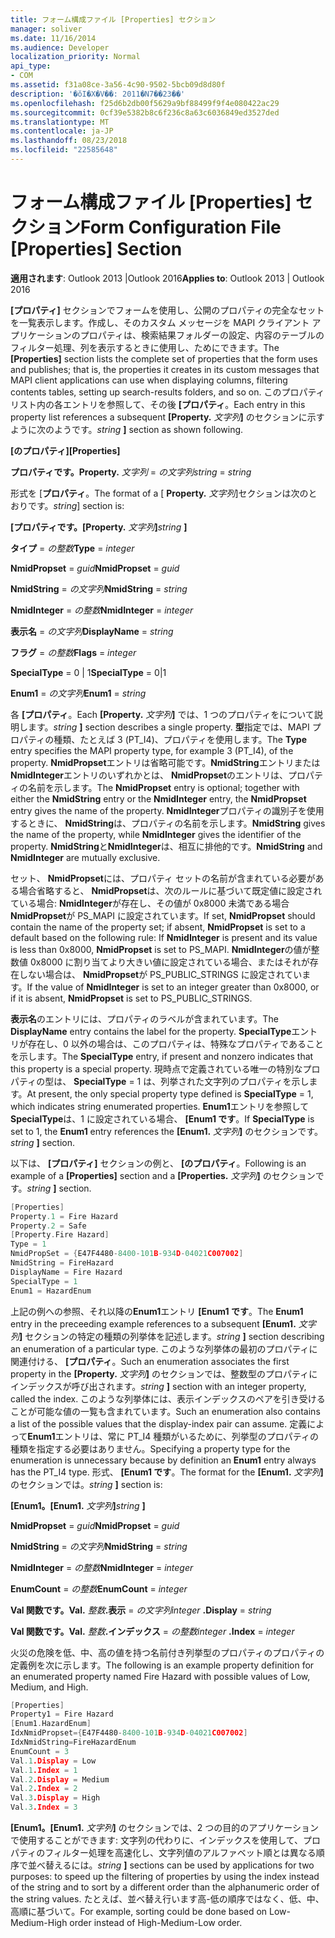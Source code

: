 ```yaml
---
title: フォーム構成ファイル [Properties] セクション
manager: soliver
ms.date: 11/16/2014
ms.audience: Developer
localization_priority: Normal
api_type:
- COM
ms.assetid: f31a08ce-3a56-4c90-9502-5bcb09d8d80f
description: '�ŏI�X�V��: 2011�N7��23��'
ms.openlocfilehash: f25d6b2db00f5629a9bf88499f9f4e080422ac29
ms.sourcegitcommit: 0cf39e5382b8c6f236c8a63c6036849ed3527ded
ms.translationtype: MT
ms.contentlocale: ja-JP
ms.lasthandoff: 08/23/2018
ms.locfileid: "22585648"
---
```

# <a name="form-configuration-file-properties-section"></a><span data-ttu-id="1c68c-103">フォーム構成ファイル [Properties] セクション</span><span class="sxs-lookup"><span data-stu-id="1c68c-103">Form Configuration File [Properties] Section</span></span>

  
  
<span data-ttu-id="1c68c-104">**適用されます**: Outlook 2013 |Outlook 2016</span><span class="sxs-lookup"><span data-stu-id="1c68c-104">**Applies to**: Outlook 2013 | Outlook 2016</span></span> 
  
<span data-ttu-id="1c68c-105">**[プロパティ]** セクションでフォームを使用し、公開のプロパティの完全なセットを一覧表示します。作成し、そのカスタム メッセージを MAPI クライアント アプリケーションのプロパティは、検索結果フォルダーの設定、内容のテーブルのフィルター処理、列を表示するときに使用し、ためにできます。</span><span class="sxs-lookup"><span data-stu-id="1c68c-105">The **[Properties]** section lists the complete set of properties that the form uses and publishes; that is, the properties it creates in its custom messages that MAPI client applications can use when displaying columns, filtering contents tables, setting up search-results folders, and so on.</span></span> <span data-ttu-id="1c68c-106">このプロパティ リスト内の各エントリを参照して、その後 **[プロパティ**。</span><span class="sxs-lookup"><span data-stu-id="1c68c-106">Each entry in this property list references a subsequent **[Property.**</span></span> <span data-ttu-id="1c68c-107">_文字列_**]** のセクションに示すように次のようです。</span><span class="sxs-lookup"><span data-stu-id="1c68c-107">_string_ **]** section as shown following.</span></span> 
  
 <span data-ttu-id="1c68c-108">**[のプロパティ]**</span><span class="sxs-lookup"><span data-stu-id="1c68c-108">**[Properties]**</span></span>
  
 <span data-ttu-id="1c68c-109">**プロパティです。**</span><span class="sxs-lookup"><span data-stu-id="1c68c-109">**Property.**</span></span> <span data-ttu-id="1c68c-110">_文字列_ =  _の文字列_</span><span class="sxs-lookup"><span data-stu-id="1c68c-110">_string_ =  _string_</span></span>
  
<span data-ttu-id="1c68c-111">形式を [**プロパティ**。</span><span class="sxs-lookup"><span data-stu-id="1c68c-111">The format of a [ **Property.**</span></span> <span data-ttu-id="1c68c-112">_文字列_]セクションは次のとおりです。</span><span class="sxs-lookup"><span data-stu-id="1c68c-112">_string_] section is:</span></span> 
  
 <span data-ttu-id="1c68c-113">**[プロパティです。**</span><span class="sxs-lookup"><span data-stu-id="1c68c-113">**[Property.**</span></span> <span data-ttu-id="1c68c-114">_文字列_**]**</span><span class="sxs-lookup"><span data-stu-id="1c68c-114">_string_ **]**</span></span>
  
 <span data-ttu-id="1c68c-115">**タイプ** =  _の整数_</span><span class="sxs-lookup"><span data-stu-id="1c68c-115">**Type** =  _integer_</span></span>
  
 <span data-ttu-id="1c68c-116">**NmidPropset** =  _guid_</span><span class="sxs-lookup"><span data-stu-id="1c68c-116">**NmidPropset** =  _guid_</span></span>
  
 <span data-ttu-id="1c68c-117">**NmidString** =  _の文字列_</span><span class="sxs-lookup"><span data-stu-id="1c68c-117">**NmidString** =  _string_</span></span>
  
 <span data-ttu-id="1c68c-118">**NmidInteger** =  _の整数_</span><span class="sxs-lookup"><span data-stu-id="1c68c-118">**NmidInteger** =  _integer_</span></span>
  
 <span data-ttu-id="1c68c-119">**表示名** =  _の文字列_</span><span class="sxs-lookup"><span data-stu-id="1c68c-119">**DisplayName** =  _string_</span></span>
  
 <span data-ttu-id="1c68c-120">**フラグ** =  _の整数_</span><span class="sxs-lookup"><span data-stu-id="1c68c-120">**Flags** =  _integer_</span></span>
  
 <span data-ttu-id="1c68c-121">**SpecialType** = 0 | 1</span><span class="sxs-lookup"><span data-stu-id="1c68c-121">**SpecialType** = 0|1</span></span> 
  
 <span data-ttu-id="1c68c-122">**Enum1** =  _の文字列_</span><span class="sxs-lookup"><span data-stu-id="1c68c-122">**Enum1** =  _string_</span></span>
  
<span data-ttu-id="1c68c-123">各 **[プロパティ**。</span><span class="sxs-lookup"><span data-stu-id="1c68c-123">Each **[Property.**</span></span> <span data-ttu-id="1c68c-124">_文字列_**]** では、1 つのプロパティをについて説明します。</span><span class="sxs-lookup"><span data-stu-id="1c68c-124">_string_ **]** section describes a single property.</span></span> <span data-ttu-id="1c68c-125">**型**指定では、MAPI プロパティの種類、たとえば 3 (PT_I4)、プロパティを使用します。</span><span class="sxs-lookup"><span data-stu-id="1c68c-125">The **Type** entry specifies the MAPI property type, for example 3 (PT_I4), of the property.</span></span> <span data-ttu-id="1c68c-126">**NmidPropset**エントリは省略可能です。**NmidString**エントリまたは**NmidInteger**エントリのいずれかとは、 **NmidPropset**のエントリは、プロパティの名前を示します。</span><span class="sxs-lookup"><span data-stu-id="1c68c-126">The **NmidPropset** entry is optional; together with either the **NmidString** entry or the **NmidInteger** entry, the **NmidPropset** entry gives the name of the property.</span></span> <span data-ttu-id="1c68c-127">**NmidInteger**プロパティの識別子を使用するときに、 **NmidString**は、プロパティの名前を示します。</span><span class="sxs-lookup"><span data-stu-id="1c68c-127">**NmidString** gives the name of the property, while **NmidInteger** gives the identifier of the property.</span></span> <span data-ttu-id="1c68c-128">**NmidString**と**NmidInteger**は、相互に排他的です。</span><span class="sxs-lookup"><span data-stu-id="1c68c-128">**NmidString** and **NmidInteger** are mutually exclusive.</span></span> 
  
<span data-ttu-id="1c68c-129">セット、 **NmidPropset**には、プロパティ セットの名前が含まれている必要がある場合省略すると、 **NmidPropset**は、次のルールに基づいて既定値に設定されている場合: **NmidInteger**が存在し、その値が 0x8000 未満である場合**NmidPropset**が PS_MAPI に設定されています。</span><span class="sxs-lookup"><span data-stu-id="1c68c-129">If set, **NmidPropset** should contain the name of the property set; if absent, **NmidPropset** is set to a default based on the following rule: If **NmidInteger** is present and its value is less than 0x8000, **NmidPropset** is set to PS_MAPI.</span></span> <span data-ttu-id="1c68c-130">**NmidInteger**の値が整数値 0x8000 に割り当てより大きい値に設定されている場合、またはそれが存在しない場合は、 **NmidPropset**が PS_PUBLIC_STRINGS に設定されています。</span><span class="sxs-lookup"><span data-stu-id="1c68c-130">If the value of **NmidInteger** is set to an integer greater than 0x8000, or if it is absent, **NmidPropset** is set to PS_PUBLIC_STRINGS.</span></span> 
  
<span data-ttu-id="1c68c-131">**表示名**のエントリには、プロパティのラベルが含まれています。</span><span class="sxs-lookup"><span data-stu-id="1c68c-131">The **DisplayName** entry contains the label for the property.</span></span> <span data-ttu-id="1c68c-132">**SpecialType**エントリが存在し、0 以外の場合は、このプロパティは、特殊なプロパティであることを示します。</span><span class="sxs-lookup"><span data-stu-id="1c68c-132">The **SpecialType** entry, if present and nonzero indicates that this property is a special property.</span></span> <span data-ttu-id="1c68c-133">現時点で定義されている唯一の特別なプロパティの型は、 **SpecialType** = 1 は、列挙された文字列のプロパティを示します。</span><span class="sxs-lookup"><span data-stu-id="1c68c-133">At present, the only special property type defined is **SpecialType** = 1, which indicates string enumerated properties.</span></span> <span data-ttu-id="1c68c-134">**Enum1**エントリを参照して**SpecialType**は、1 に設定されている場合、 **[Enum1 です**。</span><span class="sxs-lookup"><span data-stu-id="1c68c-134">If **SpecialType** is set to 1, the **Enum1** entry references the **[Enum1.**</span></span> <span data-ttu-id="1c68c-135">_文字列_**]** のセクションです。</span><span class="sxs-lookup"><span data-stu-id="1c68c-135">_string_ **]** section.</span></span> 
  
<span data-ttu-id="1c68c-136">以下は、 **[プロパティ]** セクションの例と、 **[のプロパティ**。</span><span class="sxs-lookup"><span data-stu-id="1c68c-136">Following is an example of a **[Properties]** section and a **[Properties.**</span></span> <span data-ttu-id="1c68c-137">_文字列_**]** のセクションです。</span><span class="sxs-lookup"><span data-stu-id="1c68c-137">_string_ **]** section.</span></span> 
  
```cpp
[Properties]
Property.1 = Fire Hazard
Property.2 = Safe
[Property.Fire Hazard]
Type = 1
NmidPropSet = {E47F4480-8400-101B-934D-04021C007002]
NmidString = FireHazard
DisplayName = Fire Hazard
SpecialType = 1
Enum1 = HazardEnum

```

<span data-ttu-id="1c68c-138">上記の例への参照、それ以降の**Enum1**エントリ **[Enum1 です**。</span><span class="sxs-lookup"><span data-stu-id="1c68c-138">The **Enum1** entry in the preceeding example references to a subsequent **[Enum1.**</span></span> <span data-ttu-id="1c68c-139">_文字列_**]** セクションの特定の種類の列挙体を記述します。</span><span class="sxs-lookup"><span data-stu-id="1c68c-139">_string_ **]** section describing an enumeration of a particular type.</span></span> <span data-ttu-id="1c68c-140">このような列挙体の最初のプロパティに関連付ける、 **[プロパティ**。</span><span class="sxs-lookup"><span data-stu-id="1c68c-140">Such an enumeration associates the first property in the **[Property.**</span></span> <span data-ttu-id="1c68c-141">_文字列_**]** のセクションでは、整数型のプロパティにインデックスが呼び出されます。</span><span class="sxs-lookup"><span data-stu-id="1c68c-141">_string_ **]** section with an integer property, called the index.</span></span> <span data-ttu-id="1c68c-142">このような列挙体には、表示インデックスのペアを引き受けることが可能な値の一覧も含まれています。</span><span class="sxs-lookup"><span data-stu-id="1c68c-142">Such an enumeration also contains a list of the possible values that the display-index pair can assume.</span></span> <span data-ttu-id="1c68c-143">定義によって**Enum1**エントリは、常に PT_I4 種類がいるために、列挙型のプロパティの種類を指定する必要はありません。</span><span class="sxs-lookup"><span data-stu-id="1c68c-143">Specifying a property type for the enumeration is unnecessary because by definition an **Enum1** entry always has the PT_I4 type.</span></span> <span data-ttu-id="1c68c-144">形式、 **[Enum1 です**。</span><span class="sxs-lookup"><span data-stu-id="1c68c-144">The format for the **[Enum1.**</span></span> <span data-ttu-id="1c68c-145">_文字列_**]** のセクションでは。</span><span class="sxs-lookup"><span data-stu-id="1c68c-145">_string_ **]** section is:</span></span> 
  
 <span data-ttu-id="1c68c-146">**[Enum1。**</span><span class="sxs-lookup"><span data-stu-id="1c68c-146">**[Enum1.**</span></span> <span data-ttu-id="1c68c-147">_文字列_**]**</span><span class="sxs-lookup"><span data-stu-id="1c68c-147">_string_ **]**</span></span>
  
 <span data-ttu-id="1c68c-148">**NmidPropset** =  _guid_</span><span class="sxs-lookup"><span data-stu-id="1c68c-148">**NmidPropset** =  _guid_</span></span>
  
 <span data-ttu-id="1c68c-149">**NmidString** =  _の文字列_</span><span class="sxs-lookup"><span data-stu-id="1c68c-149">**NmidString** =  _string_</span></span>
  
 <span data-ttu-id="1c68c-150">**NmidInteger** =  _の整数_</span><span class="sxs-lookup"><span data-stu-id="1c68c-150">**NmidInteger** =  _integer_</span></span>
  
 <span data-ttu-id="1c68c-151">**EnumCount** =  _の整数_</span><span class="sxs-lookup"><span data-stu-id="1c68c-151">**EnumCount** =  _integer_</span></span>
  
 <span data-ttu-id="1c68c-152">**Val 関数です。**</span><span class="sxs-lookup"><span data-stu-id="1c68c-152">**Val.**</span></span> <span data-ttu-id="1c68c-153">_整数_**.表示** =  _の文字列_</span><span class="sxs-lookup"><span data-stu-id="1c68c-153">_integer_ **.Display** =  _string_</span></span>
  
 <span data-ttu-id="1c68c-154">**Val 関数です。**</span><span class="sxs-lookup"><span data-stu-id="1c68c-154">**Val.**</span></span> <span data-ttu-id="1c68c-155">_整数_**.インデックス** =  _の整数_</span><span class="sxs-lookup"><span data-stu-id="1c68c-155">_integer_ **.Index** =  _integer_</span></span>
  
<span data-ttu-id="1c68c-156">火災の危険を低、中、高の値を持つ名前付き列挙型のプロパティのプロパティの定義例を次に示します。</span><span class="sxs-lookup"><span data-stu-id="1c68c-156">The following is an example property definition for an enumerated property named Fire Hazard with possible values of Low, Medium, and High.</span></span>
  
```cpp
[Properties]
Property1 = Fire Hazard
[Enum1.HazardEnum]
IdxNmidPropset={E47F4480-8400-101B-934D-04021C007002]
IdxNmidString=FireHazardEnum
EnumCount = 3
Val.1.Display = Low
Val.1.Index = 1
Val.2.Display = Medium
Val.2.Index = 2
Val.3.Display = High
Val.3.Index = 3

```

 <span data-ttu-id="1c68c-157">**[Enum1。**</span><span class="sxs-lookup"><span data-stu-id="1c68c-157">**[Enum1.**</span></span> <span data-ttu-id="1c68c-158">_文字列_**]** のセクションでは、2 つの目的のアプリケーションで使用することができます: 文字列の代わりに、インデックスを使用して、プロパティのフィルター処理を高速化し、文字列値のアルファベット順とは異なる順序で並べ替えるには。</span><span class="sxs-lookup"><span data-stu-id="1c68c-158">_string_ **]** sections can be used by applications for two purposes: to speed up the filtering of properties by using the index instead of the string and to sort by a different order than the alphanumeric order of the string values.</span></span> <span data-ttu-id="1c68c-159">たとえば、並べ替え行います高-低の順序ではなく、低、中、高順に基づいて。</span><span class="sxs-lookup"><span data-stu-id="1c68c-159">For example, sorting could be done based on Low-Medium-High order instead of High-Medium-Low order.</span></span> 
  

